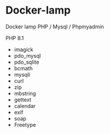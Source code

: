 # Docker-lamp
Docker lamp PHP / Mysql / Phpmyadmin

PHP 8.1 
- imagick
- pdo_mysql
- pdo_sqlite
- bcmath
- mysqli
- curl 
- zip
- mbstring
- gettext
- calendar
- exif
- soap
- Freetype


